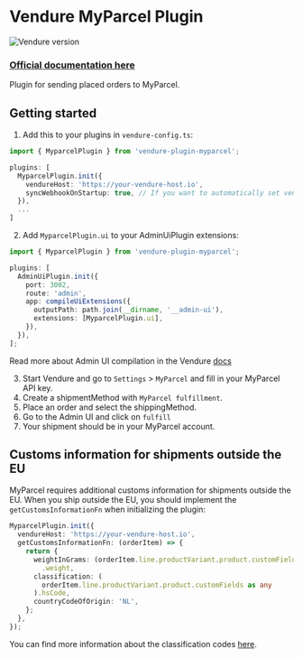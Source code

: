 # Vendure MyParcel Plugin

![Vendure version](https://img.shields.io/badge/dynamic/json.svg?url=https%3A%2F%2Fraw.githubusercontent.com%2FPinelab-studio%2Fpinelab-vendure-plugins%2Fmain%2Fpackage.json&query=$.devDependencies[%27@vendure/core%27]&colorB=blue&label=Built%20on%20Vendure)

### [Official documentation here](https://pinelab-plugins.com/plugin/vendure-plugin-myparcel)

Plugin for sending placed orders to MyParcel.

## Getting started

1. Add this to your plugins in `vendure-config.ts`:

```ts
import { MyparcelPlugin } from 'vendure-plugin-myparcel';

plugins: [
  MyparcelPlugin.init({
    vendureHost: 'https://your-vendure-host.io',
    syncWebhookOnStartup: true, // If you want to automatically set vendureHost as webhook on MyParcel account
  }),
  ...
]
```

2. Add `MyparcelPlugin.ui` to your AdminUiPlugin extensions:

```ts
import { MyparcelPlugin } from 'vendure-plugin-myparcel';

plugins: [
  AdminUiPlugin.init({
    port: 3002,
    route: 'admin',
    app: compileUiExtensions({
      outputPath: path.join(__dirname, '__admin-ui'),
      extensions: [MyparcelPlugin.ui],
    }),
  }),
];
```

Read more about Admin UI compilation in the Vendure
[docs](https://www.vendure.io/docs/plugins/extending-the-admin-ui/#compiling-as-a-deployment-step)

3. Start Vendure and go to `Settings` > `MyParcel` and fill in your MyParcel API key.
4. Create a shipmentMethod with `MyParcel fulfillment`.
5. Place an order and select the shippingMethod.
6. Go to the Admin UI and click on `fulfill`
7. Your shipment should be in your MyParcel account.

## Customs information for shipments outside the EU

MyParcel requires additional customs information for shipments outside the EU. When you ship outside the EU, you should
implement the `getCustomsInformationFn` when initializing the plugin:

```ts
MyparcelPlugin.init({
  vendureHost: 'https://your-vendure-host.io',
  getCustomsInformationFn: (orderItem) => {
    return {
      weightInGrams: (orderItem.line.productVariant.product.customFields as any)
        .weight,
      classification: (
        orderItem.line.productVariant.product.customFields as any
      ).hsCode,
      countryCodeOfOrigin: 'NL',
    };
  },
});
```

You can find more information about the classification codes [here](https://myparcelnl.github.io/api/#7_E).
